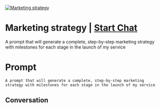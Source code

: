 
[![Marketing strategy](https://flow-prompt-covers.s3.us-west-1.amazonaws.com/icon/Lofi/i13.png)](https://gptcall.net/chat.html?data=%7B%22contact%22%3A%7B%22id%22%3A%22FWuaF92DZQBwM0RYQitoD%22%2C%22flow%22%3Atrue%7D%7D)
# Marketing strategy | [Start Chat](https://gptcall.net/chat.html?data=%7B%22contact%22%3A%7B%22id%22%3A%22FWuaF92DZQBwM0RYQitoD%22%2C%22flow%22%3Atrue%7D%7D)
A prompt that will generate a complete, step-by-step marketing strategy with milestones for each stage in the launch of my service

# Prompt

```
A prompt that will generate a complete, step-by-step marketing strategy with milestones for each stage in the launch of my service
```

## Conversation




